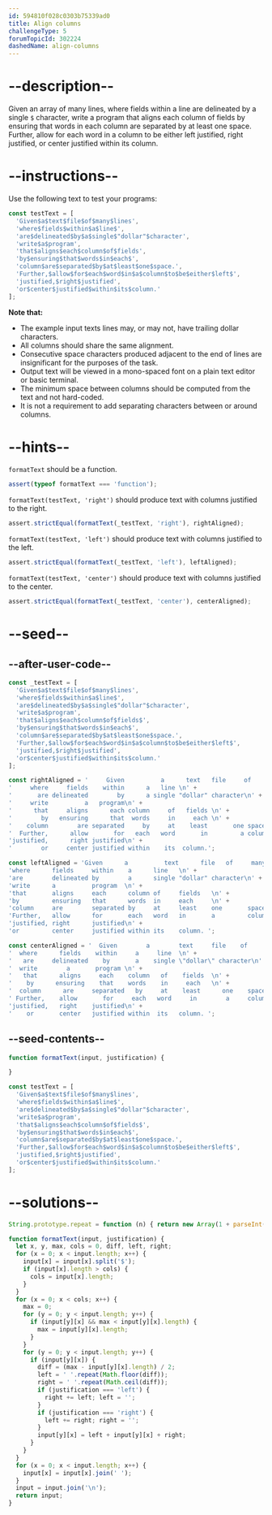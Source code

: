```yaml
---
id: 594810f028c0303b75339ad0
title: Align columns
challengeType: 5
forumTopicId: 302224
dashedName: align-columns
---
```


# --description--

Given an array of many lines, where fields within a line are delineated by a single `$` character, write a program that aligns each column of fields by ensuring that words in each column are separated by at least one space. Further, allow for each word in a column to be either left justified, right justified, or center justified within its column.

# --instructions--

Use the following text to test your programs:

```js
const testText = [
  'Given$a$text$file$of$many$lines',
  'where$fields$within$a$line$',
  'are$delineated$by$a$single$"dollar"$character',
  'write$a$program',
  'that$aligns$each$column$of$fields',
  'by$ensuring$that$words$in$each$',
  'column$are$separated$by$at$least$one$space.',
  'Further,$allow$for$each$word$in$a$column$to$be$either$left$',
  'justified,$right$justified',
  'or$center$justified$within$its$column.'
];
```

**Note that:**

<ul>
  <li>The example input texts lines may, or may not, have trailing dollar characters.</li>
  <li>All columns should share the same alignment.</li>
  <li>Consecutive space characters produced adjacent to the end of lines are insignificant for the purposes of the task.</li>
  <li>Output text will be viewed in a mono-spaced font on a plain text editor or basic terminal.</li>
  <li>The minimum space between columns should be computed from the text and not hard-coded.</li>
  <li>It is not a requirement to add separating characters between or around columns.</li>
</ul>

# --hints--

`formatText` should be a function.

```js
assert(typeof formatText === 'function');
```

`formatText(testText, 'right')` should produce text with columns justified to the right.

```js
assert.strictEqual(formatText(_testText, 'right'), rightAligned);
```

`formatText(testText, 'left')` should produce text with columns justified to the left.

```js
assert.strictEqual(formatText(_testText, 'left'), leftAligned);
```

`formatText(testText, 'center')` should produce text with columns justified to the center.

```js
assert.strictEqual(formatText(_testText, 'center'), centerAligned);
```

# --seed--

## --after-user-code--

```js
const _testText = [
  'Given$a$text$file$of$many$lines',
  'where$fields$within$a$line$',
  'are$delineated$by$a$single$"dollar"$character',
  'write$a$program',
  'that$aligns$each$column$of$fields$',
  'by$ensuring$that$words$in$each$',
  'column$are$separated$by$at$least$one$space.',
  'Further,$allow$for$each$word$in$a$column$to$be$either$left$',
  'justified,$right$justified',
  'or$center$justified$within$its$column.'
];

const rightAligned = '     Given          a      text   file     of     many     lines\n' +
'     where     fields    within      a   line \n' +
'       are delineated        by      a single "dollar" character\n' +
'     write          a   program\n' +
'      that     aligns      each column     of   fields \n' +
'        by   ensuring      that  words     in     each \n' +
'    column        are separated     by     at    least       one space.\n' +
'  Further,      allow       for   each   word       in         a column to be either left \n' +
'justified,      right justified\n' +
'        or     center justified within    its  column.';

const leftAligned = 'Given      a          text      file   of     many     lines    \n' +
'where      fields     within    a      line   \n' +
'are        delineated by        a      single "dollar" character\n' +
'write      a          program  \n' +
'that       aligns     each      column of     fields   \n' +
'by         ensuring   that      words  in     each     \n' +
'column     are        separated by     at     least    one       space.\n' +
'Further,   allow      for       each   word   in       a         column to be either left \n' +
'justified, right      justified\n' +
'or         center     justified within its    column. ';

const centerAligned = '  Given        a        text     file    of     many     lines  \n' +
'  where      fields    within     a     line  \n' +
'   are     delineated    by       a    single \"dollar\" character\n' +
'  write        a       program \n' +
'   that      aligns     each    column   of    fields  \n' +
'    by      ensuring    that    words    in     each   \n' +
'  column      are     separated   by     at    least      one    space.\n' +
' Further,    allow       for     each   word     in        a     column to be either left \n' +
'justified,   right    justified\n' +
'    or       center   justified within  its   column. ';
```

## --seed-contents--

```js
function formatText(input, justification) {

}

const testText = [
  'Given$a$text$file$of$many$lines',
  'where$fields$within$a$line$',
  'are$delineated$by$a$single$"dollar"$character',
  'write$a$program',
  'that$aligns$each$column$of$fields$',
  'by$ensuring$that$words$in$each$',
  'column$are$separated$by$at$least$one$space.',
  'Further,$allow$for$each$word$in$a$column$to$be$either$left$',
  'justified,$right$justified',
  'or$center$justified$within$its$column.'
];
```

# --solutions--

```js
String.prototype.repeat = function (n) { return new Array(1 + parseInt(n)).join(this); };

function formatText(input, justification) {
  let x, y, max, cols = 0, diff, left, right;
  for (x = 0; x < input.length; x++) {
    input[x] = input[x].split('$');
    if (input[x].length > cols) {
      cols = input[x].length;
    }
  }
  for (x = 0; x < cols; x++) {
    max = 0;
    for (y = 0; y < input.length; y++) {
      if (input[y][x] && max < input[y][x].length) {
        max = input[y][x].length;
      }
    }
    for (y = 0; y < input.length; y++) {
      if (input[y][x]) {
        diff = (max - input[y][x].length) / 2;
        left = ' '.repeat(Math.floor(diff));
        right = ' '.repeat(Math.ceil(diff));
        if (justification === 'left') {
          right += left; left = '';
        }
        if (justification === 'right') {
          left += right; right = '';
        }
        input[y][x] = left + input[y][x] + right;
      }
    }
  }
  for (x = 0; x < input.length; x++) {
    input[x] = input[x].join(' ');
  }
  input = input.join('\n');
  return input;
}
```
